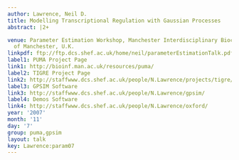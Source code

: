 ```yaml
---
author: Lawrence, Neil D.
title: Modelling Transcriptional Regulation with Gaussian Processes
abstract: |2+

venue: Parameter Estimation Workshop, Manchester Interdisciplinary Biocentre, University
  of Manchester, U.K.
linkpdf: ftp://ftp.dcs.shef.ac.uk/home/neil/parameterEstimationTalk.pdf
label1: PUMA Project Page
link1: http://bioinf.man.ac.uk/resources/puma/
label2: TIGRE Project Page
link2: http://staffwww.dcs.shef.ac.uk/people/N.Lawrence/projects/tigre/
label3: GPSIM Software
link3: http://staffwww.dcs.shef.ac.uk/people/N.Lawrence/gpsim/
label4: Demos Software
link4: http://staffwww.dcs.shef.ac.uk/people/N.Lawrence/oxford/
year: '2007'
month: '11'
day: '7'
group: puma,gpsim
layout: talk
key: Lawrence:param07
---
```

